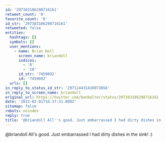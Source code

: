 ```yaml
---
id: '297383186298716161'
retweet_count: '0'
favorite_count: '0'
id_str: '297383186298716161'
retweeted: false
entities:
  hashtags: []
  symbols: []
  user_mentions:
    - name: Brian Doll
      screen_name: briandoll
      indices:
        - '0'
        - '10'
      id_str: '7459092'
      id: '7459092'
  urls: []
in_reply_to_status_id_str: '297114431438073856'
in_reply_to_screen_name: briandoll
original_url: https://twitter.com/benbalter/status/297383186298716161
date: '2013-02-01T16:37:31.000Z'
sitemap: false
robots: noindex
reply: true
title: '@briandoll All''s good. Just embarrassed I had dirty dishes in the sink! :)'
---
```


@briandoll All's good. Just embarrassed I had dirty dishes in the sink! :)
